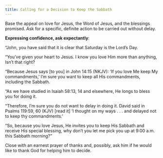 ```yaml
---
title: Calling for a Decision to Keep the Sabbath
---
```


Base the appeal on love for Jesus, the Word of Jesus, and the blessings promised. Ask for a specific, definite action to be carried out without delay.

**Expressing confidence, ask expectantly**:

“John, you have said that it is clear that Saturday is the Lord’s Day.

“You’ve given your heart to Jesus. I know you love Him more than anything, Isn’t that right?

“Because Jesus says [to you] in John 14:15 (NKJV): ‘If you love Me keep My commandments,’ I’m sure you want to keep all His commandments, including the Sabbath.

“As we have studied in Isaiah 58:13, 14 and elsewhere, He longs to bless you for doing it.

“Therefore, I’m sure you do not want to delay in doing it. David said in Psalms 119:59, 60 (KJV) [read it] ‘I thought on my ways . . . and delayed not to keep thy commandments.’

“So, because you love Jesus, He invites you to keep His Sabbath and receive His special blessing, why don’t you let me pick you up at 9:00 a.m. this Sabbath morning?”

Close with an earnest prayer of thanks and, possibly, ask him if he would like to thank God for helping him to decide.